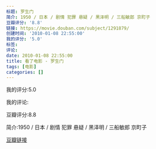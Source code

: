 ```yaml
---
标题: 罗生门
简介: 1950 / 日本 / 剧情 犯罪 悬疑 / 黑泽明 / 三船敏郎 京町子
豆瓣评分: '8.8'
链接: https://movie.douban.com/subject/1291879/
创建时间: '2010-01-08 22:55:00'
我的评分: '5.0'
标签:
评论:
date: 2010-01-08 22:55:00
title: 看了电影 - 罗生门
tags: [电影]
categories: []
---
```


我的评分:5.0

我的评论:

豆瓣评分:8.8

简介:1950 / 日本 / 剧情 犯罪 悬疑 / 黑泽明 / 三船敏郎 京町子

[豆瓣链接](https://movie.douban.com/subject/1291879/)

